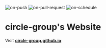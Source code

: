 
  ![on-push](../../actions/workflows/on-push.yaml/badge.svg)
  ![on-pull-request](../../actions/workflows/on-pull-request.yaml/badge.svg)
  ![on-schedule](../../actions/workflows/on-schedule.yaml/badge.svg)

  # circle-group's Website

  Visit **[circle-group.github.io](https://circle-group.github.io)** 

  